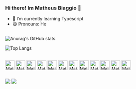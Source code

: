 ### Hi there! Im Matheus Biaggio 👋

- 🌱 I’m currently learning Typescript
- 😄 Pronouns: He

##

![Anurag's GitHub stats](https://github-readme-stats.vercel.app/api?username=matheusbiaggio&show_icons=true&theme=dark)

![Top Langs](https://github-readme-stats.vercel.app/api/top-langs/?username=matheusbiaggio&theme=dark)

<div style="display: inline_block"><br>
  <img align="center" alt="Matheus-Js" height="30" src="https://img.shields.io/badge/JavaScript-F7DF1E?style=for-the-badge&logo=javascript&logoColor=black">
  <img align="center" alt="Matheus-React" height="30" src="https://img.shields.io/badge/React-20232A?style=for-the-badge&logo=react&logoColor=61DAFB">
  <img align="center" alt="Matheus-Redux" height="30" src="https://img.shields.io/badge/Redux-593D88?style=for-the-badge&logo=redux&logoColor=white">
  <img align="center" alt="Matheus-HTML" height="30" src="https://img.shields.io/badge/HTML5-E34F26?style=for-the-badge&logo=html5&logoColor=white">
  <img align="center" alt="Matheus-CSS" height="30" src="https://img.shields.io/badge/CSS3-1572B6?style=for-the-badge&logo=css3&logoColor=white">
  <img align="center" alt="Matheus-SC" height="30" src="https://img.shields.io/badge/styled--components-DB7093?style=for-the-badge&logo=styled-components&logoColor=white">
  <img align="center" alt="Matheus-Jest" height="30" src="https://img.shields.io/badge/Jest-323330?style=for-the-badge&logo=Jest&logoColor=white">
  <img align="center" alt="Matheus-RTL" height="30" src="https://img.shields.io/badge/testing%20library-323330?style=for-the-badge&logo=testing-library&logoColor=red">
  <img align="center" alt="Matheus-DOCKER" height="30" src="https://img.shields.io/badge/docker-%230db7ed.svg?style=for-the-badge&logo=docker&logoColor=white">
  <img align="center" alt="Matheus-MYSQL" height="30" src="https://img.shields.io/badge/MySQL-00000F?style=for-the-badge&logo=mysql&logoColor=white">
  <img align="center" alt="Matheus-NODE" height="30" src="https://img.shields.io/badge/Node.js-43853D?style=for-the-badge&logo=node.js&logoColor=white">
  <img align="center" alt="Matheus-SQUELIZE" height="30" src="https://img.shields.io/badge/sequelize-323330?style=for-the-badge&logo=sequelize&logoColor=blue">
</div>

  ##

<div> 
  <a href = "mailto:matheusbiaggio@gmail.com"><img src="https://img.shields.io/badge/-Gmail-%23333?style=for-the-badge&logo=gmail&logoColor=white" target="_blank"></a>
  <a href="https://www.linkedin.com/in/matheus-biaggio" target="_blank"><img src="https://img.shields.io/badge/-LinkedIn-%230077B5?style=for-the-badge&logo=linkedin&logoColor=white" target="_blank"></a> 
  
</div>
